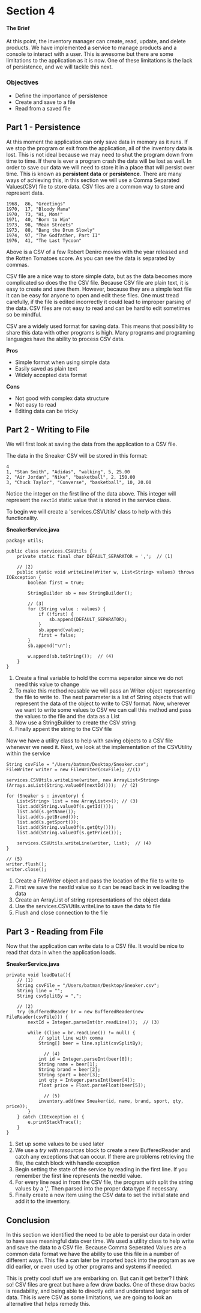 # Section 4

#### The Brief

At this point, the inventory manager can create, read, update, and delete products. We have implemented a service to manage products and a console to interact with a user. This is awesome but there are some limitations to the application as it is now. One of these limitations is the lack of persistence, and we will tackle this next.

### Objectives

* Define the importance of persistence
* Create and save to a file
* Read from a saved file

## Part 1 - Persistence

At this moment the application can only save data in memory as it runs. If we stop the program or exit from the application, all of the inventory data is lost. This is not ideal because we may need to shut the program down from time to time. If there is ever a program crash the data will be lost as well. In order to save our data we will need to store it in a place that will persist over time. This is known as **persistent data** or **persistence**. There are many ways of achieving this, in this section we will use a Comma Separated Values(CSV) file to store data. CSV files are a common way to store and represent data. 

```
1968,  86, "Greetings"
1970,  17, "Bloody Mama"
1970,  73, "Hi, Mom!"
1971,  40, "Born to Win"
1973,  98, "Mean Streets"
1973,  88, "Bang the Drum Slowly"
1974,  97, "The Godfather, Part II"
1976,  41, "The Last Tycoon"
```
Above is a CSV of a few Robert Deniro movies with the year released and the Rotten Tomatoes score. As you can see the data is separated by commas.

CSV file are a nice way to store simple data, but as the data becomes more complicated so does the the CSV file. Because CSV file are plain text, it is easy to create and save them. However, because they are a simple text file it can be easy for anyone to open and edit these files. One must tread carefully, if the file is edited incorrectly it could lead to improper parsing of the data. CSV files are not easy to read and can be hard to edit sometimes so be mindful. 

CSV are a widely used format for saving data. This means that possibility to share this data with other programs is high. Many programs and programing languages have the ability to process CSV data.

**Pros**

* Simple format when using simple data
* Easily saved as plain text
* Widely accepted data format

**Cons**

* Not good with complex data structure
* Not easy to read
* Editing data can be tricky

## Part 2 - Writing to File
We will first look at saving the data from the application to a CSV file. 

The data in the Sneaker CSV will be stored in this format:

```
4
1, "Stan Smith", "Adidas", "walking", 5, 25.00
2, "Air Jordan", "Nike", "basketball", 2, 150.00
3, "Chuck Taylor", "Converse", "basketball", 10, 20.00 
```

Notice the integer on the first line of the data above. This integer will represent the ```nextId``` static value that is stored in the service class.

To begin we will create a 'services.CSVUtils' class to help with this functionality.


**SneakerService.java**

```
package utils;

public class services.CSVUtils {
    private static final char DEFAULT_SEPARATOR = ',';  // (1)
	
	// (2)
    public static void writeLine(Writer w, List<String> values) throws IOException {
        boolean first = true;

        StringBuilder sb = new StringBuilder();
		
		// (3)
        for (String value : values) {
            if (!first) {
                sb.append(DEFAULT_SEPARATOR);
            }
            sb.append(value);
            first = false;
        }
        sb.append("\n");
        
        w.append(sb.toString());  // (4)
    }
}
```

1. Create a final variable to hold the comma seperator since we do not need this value to change
2. To make this method reusable we will pass an Writer object representing the file to write to. The next parameter is a list of String objects that will represent the data of the object to write to CSV format. Now, wherever we want to write some values to CSV we can call this method and pass the values to the file and the data as a List
3. Now use a StringBuilder to create the CSV string
4. Finally appent the string to the CSV file

Now we have a utility class to help with saving objects to a CSV file whenever we need it. Next, we look at the implementation of the CSVUtility within the service

```
String csvFile = "/Users/batman/Desktop/Sneaker.csv";
FileWriter writer = new FileWriter(csvFile); //(1)

services.CSVUtils.writeLine(writer, new ArrayList<String>(Arrays.asList(String.valueOf(nextId))));  // (2)

for (Sneaker s : inventory) {
    List<String> list = new ArrayList<>(); // (3)
    list.add(String.valueOf(s.getId()));
    list.add(s.getName());
    list.add(s.getBrand());
    list.add(s.getSport());
    list.add(String.valueOf(s.getQty()));
    list.add(String.valueOf(s.getPrice()));

    services.CSVUtils.writeLine(writer, list);  // (4)
}

// (5)
writer.flush();
writer.close();
```
1. Create a FileWriter object and pass the location of the file to write to
2. First we save the nextId value so it can be read back in we loading the data
3. Create an ArrayList of string representations of the object data
4. Use the services.CSVUtils.writeLine to save the data to file
5. Flush and close connection to the file

## Part 3 - Reading from File

Now that the application can write data to a CSV file. It would be nice to read that data in when the application loads.

**SneakerService.java**

```
private void loadData(){
	// (1)
	String csvFile = "/Users/batman/Desktop/Sneaker.csv";
	String line = "";
	String csvSplitBy = ",";
	
	// (2)
	try (BufferedReader br = new BufferedReader(new FileReader(csvFile))) {
	    nextId = Integer.parseInt(br.readLine());  // (3)
	
	    while ((line = br.readLine()) != null) {
	        // split line with comma
	        String[] beer = line.split(csvSplitBy);
	
			  // (4)
	        int id = Integer.parseInt(beer[0]);
	        String name = beer[1];
	        String brand = beer[2];
	        String sport = beer[3];
	        int qty = Integer.parseInt(beer[4]);
	        float price = Float.parseFloat(beer[5]);
	
			  // (5)
	        inventory.add(new Sneaker(id, name, brand, sport, qty, price));
	    }
	} catch (IOException e) {
	    e.printStackTrace();
	}
}
```

1. Set up some values to be used later
2. We use a *try with resources* block to create a new BufferedReader and catch any exceptions that can occur. If there are problems retrieving the file, the catch block with handle exception
3. Begin setting the state of the service by reading in the first line. If you remember the first line represents the nextId value.
4. For every line read in from the CSV file, the program with split the string values by a ','. Then parsed into the proper data type if necessary.
5. Finally create a new item using the CSV data to set the initial state and add it to the inventory.

## Conclusion

In this section we identified the need to be able to persist our data in order to have save meaningful data over time. We used a utility class to help write and save the data to a CSV file. Because Comma Seperated Values are a common data format we have the ability to use this file in a number of different ways. This file a can later be imported back into the program as we did earlier, or even used by other programs and systems if needed.

This is pretty cool stuff we are embarking on. But can it get better? I think so! CSV files are great but have a few draw backs. One of these draw backs is readability, and being able to directly edit and understand larger sets of data. This is were CSV as some limitations, we are going to look an alternative that helps remedy this.